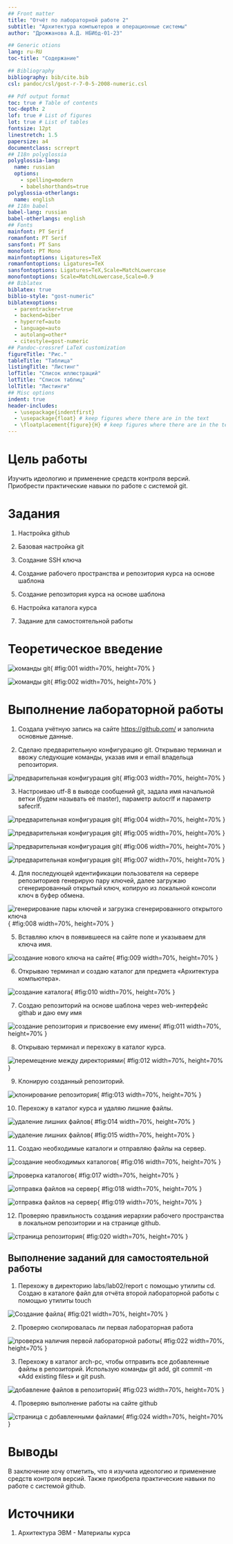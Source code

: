 ```yaml
---
## Front matter
title: "Отчёт по лабораторной работе 2"
subtitle: "Архитектура компьютеров и операционные системы"
author: "Дрожжанова А.Д. НБИбд-01-23"

## Generic otions
lang: ru-RU
toc-title: "Содержание"

## Bibliography
bibliography: bib/cite.bib
csl: pandoc/csl/gost-r-7-0-5-2008-numeric.csl

## Pdf output format
toc: true # Table of contents
toc-depth: 2
lof: true # List of figures
lot: true # List of tables
fontsize: 12pt
linestretch: 1.5
papersize: a4
documentclass: scrreprt
## I18n polyglossia
polyglossia-lang:
  name: russian
  options:
	- spelling=modern
	- babelshorthands=true
polyglossia-otherlangs:
  name: english
## I18n babel
babel-lang: russian
babel-otherlangs: english
## Fonts
mainfont: PT Serif
romanfont: PT Serif
sansfont: PT Sans
monofont: PT Mono
mainfontoptions: Ligatures=TeX
romanfontoptions: Ligatures=TeX
sansfontoptions: Ligatures=TeX,Scale=MatchLowercase
monofontoptions: Scale=MatchLowercase,Scale=0.9
## Biblatex
biblatex: true
biblio-style: "gost-numeric"
biblatexoptions:
  - parentracker=true
  - backend=biber
  - hyperref=auto
  - language=auto
  - autolang=other*
  - citestyle=gost-numeric
## Pandoc-crossref LaTeX customization
figureTitle: "Рис."
tableTitle: "Таблица"
listingTitle: "Листинг"
lofTitle: "Список иллюстраций"
lotTitle: "Список таблиц"
lolTitle: "Листинги"
## Misc options
indent: true
header-includes:
  - \usepackage{indentfirst}
  - \usepackage{float} # keep figures where there are in the text
  - \floatplacement{figure}{H} # keep figures where there are in the text
---
```


# Цель работы

Изучить идеологию и применение средств контроля версий. Приобрести практические навыки по работе с системой git.

# Задания

1.	Настройка github

2.	Базовая настройка git

3.	Создание SSH ключа

4.	Создание рабочего пространства и репозитория курса на основе шаблона

5.	Создание репозитория курса на основе шаблона

6.	Настройка каталога курса

7.	Задание для самостоятельной работы


# Теоретическое введение

![команды git](image/01.png){ #fig:001 width=70%, height=70% }

![команды git](image/02.png){ #fig:002 width=70%, height=70% }

# Выполнение лабораторной работы

1. Создала учётную запись на сайте https://github.com/ и заполнила основные данные.

2.	Сделаю предварительную конфигурацию git. Открываю терминал и ввожу следующие команды, указав имя и email владельца репозитория.

![предварительная конфигурация git](image/03.png){ #fig:003 width=70%, height=70% }

3.	Настроиваю utf-8 в выводе сообщений git, задала имя начальной ветки (будем называть её master), параметр autocrlf и параметр safecrlf.

![предварительная конфигурация git](image/04.png){ #fig:004 width=70%, height=70% }

![предварительная конфигурация git](image/05.png){ #fig:005 width=70%, height=70% }

![предварительная конфигурация git](image/06.png){ #fig:006 width=70%, height=70% }

![предварительная конфигурация git](image/07.png){ #fig:007 width=70%, height=70% }

4.	Для последующей идентификации пользователя на сервере репозиториев генерирую пару ключей, далее загружаю сгенерированный открытый ключ, копирую из локальной консоли ключ в буфер обмена.

![генерирование пары ключей и загрузка сгенерированного открытого ключа](image/08.png){ #fig:008 width=70%, height=70% }

5.	Вставляю ключ в появившееся на сайте поле и указываем для ключа имя.

![создание нового ключа на сайте](image/09.png){ #fig:009 width=70%, height=70% }

6.	Открываю терминал и создаю каталог для предмета «Архитектура компьютера».

![создание каталога](image/10.png){ #fig:010 width=70%, height=70% }

7.	Создаю репозиторий на основе шаблона через web-интерфейс githab и даю ему имя

![создание репозитория и присвоение ему имени](image/11.png){ #fig:011 width=70%, height=70% }

8.	Открываю терминал и перехожу в каталог курса.

![перемещение между директориями](image/12.png){ #fig:012 width=70%, height=70% }

9.	Клонирую созданный репозиторий.

![клонирование репозитория](image/13.png){ #fig:013 width=70%, height=70% }

10.	Перехожу в каталог курса и удаляю лишние файлы.

![ удаление лишних файлов](image/14.png){ #fig:014 width=70%, height=70% }

![ удаление лишних файлов](image/15.png){ #fig:015 width=70%, height=70% }

11.	Создаю необходимые каталоги и отправляю файлы на сервер.

![создание необходимых каталогов](image/16.png){ #fig:016 width=70%, height=70% }

![проверка каталогов](image/17.png){ #fig:017 width=70%, height=70% }

![отправка файлов на сервер](image/18.png){ #fig:018 width=70%, height=70% }

![отправка файлов на сервер](image/19.png){ #fig:019 width=70%, height=70% }

12.	Проверяю правильность создания иерархии рабочего пространства в локальном репозитории и на странице github.

![страница репозитория](image/20.png){ #fig:020 width=70%, height=70% }

## Выполнение заданий для самостоятельной работы

1. Перехожу в директорию labs/lab02/report с помощью утилиты cd. Создаю в каталоге файл для отчёта второй лабораторной работы с помощью утилиты touch

![Создание файла](image/21.png){ #fig:021 width=70%, height=70% }

2. Проверяю скопировалась ли первая лабораторная работа

![проверка наличия первой лабораторной работы](image/22.png){ #fig:022 width=70%, height=70% }

3. Перехожу в каталог arch-pc, чтобы отправить все добавленные файлы в репозиторий. Использую команды git add, git commit -m «Add existing files» и git push.

![добавление файлов в репозиторий](image/23.png){ #fig:023 width=70%, height=70% }

4. Проверяю выполнение работы на сайте github

![страница с добавленными файлами](image/24.png){ #fig:024 width=70%, height=70% }

# Выводы

В заключение хочу отметить, что я изучила идеологию и применение средств контроля версий. Также приобрела практические навыки по работе с системой github.

# Источники

1. Архитектура ЭВМ - Материалы курса
